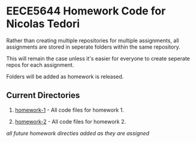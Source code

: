 # EECE5644 Homework Code for Nicolas Tedori
Rather than creating multiple repositories for multiple assignments, all assignments are stored in seperate folders within the same repository.

This will remain the case unless it's easier for everyone to create seperate repos for each assignment.

Folders will be added as homework is released.

## Current Directories
1. [homework-1](homework-1) - All code files for homework 1.

2. [homework-2](homework-2) - All code files for homework 2.

_all future homework directies added as they are assigned_
